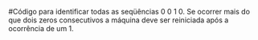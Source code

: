 #Código para identificar todas as seqüências 0 0 1 0. Se ocorrer mais do que dois zeros
consecutivos a máquina deve ser reiniciada após a ocorrência de um 1. 
